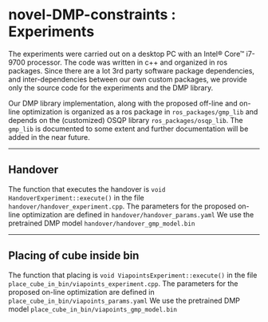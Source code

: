 # novel-DMP-constraints : Experiments

The experiments were carried out on a desktop PC with an Intel® Core™ i7-9700 processor.
The code was written in c++ and organized in ros packages.
Since there are a lot 3rd party software package dependencies, and inter-dependencies between our own custom packages, we provide only the source code for the experiments and the DMP library.

Our DMP library implementation, along with the proposed off-line and on-line optimization is organized as a ros package in `ros_packages/gmp_lib` and depends on the (customized) OSQP library `ros_packages/osqp_lib`.
The `gmp_lib` is documented to some extent and further documentation will be added in the near future.

---
## Handover
The function that executes the handover is `void HandoverExperiment::execute()` in the file `handover/handover_experiment.cpp`. 
The  parameters for the proposed on-line optimization are defined in `handover/handover_params.yaml`
We use the pretrained DMP model `handover/handover_gmp_model.bin`


---

## Placing of cube inside bin
The function that placing is `void ViapointsExperiment::execute()` in the file `place_cube_in_bin/viapoints_experiment.cpp`. 
The  parameters for the proposed on-line optimization are defined in `place_cube_in_bin/viapoints_params.yaml`
We use the pretrained DMP model `place_cube_in_bin/viapoints_gmp_model.bin`